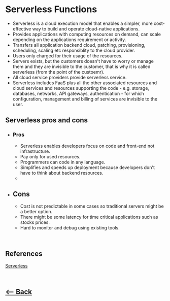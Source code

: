 # Serverless Functions

* Serverless is a cloud execution model that enables a simpler, more cost-effective way to build and operate cloud-native applications.
* Provides applications with computing resources on demand, can scale depending on the applications requirement or activity.
* Transfers all application backend cloud, patching, provisioning, scheduling, scaling etc responsiblity to the cloud provider.
* Users only charged for their usage of the resources.
* Servers exists, but the customers doesn't have to worry or manage them and they are invisible to the customer, that is why it is called serverless (from the point of the custoemr).
* All cloud service providers provide serverless service.
* Serverless includes FaaS plus all the other associated resources and cloud services and resources supporting the code - e.g. storage, databases, networks, API gateways, authentication - for which configuration, management and billing of services are invisible to the user.

## Serverless pros and cons
* ### Pros
    * Serverless enables developers focus on code and front-end not infrastructure.
    * Pay only for used resources.
    * Programmers can code in any language.
    * Simplifies and speeds up deployment because developers don't have to think about backend resources.
    * 
* ## Cons
    * Cost is not predictable in some cases so traditional servers might be a better option.
    * There might be some latency for time critical applications such as stocks prices.
    * Hard to monitor and debug using existing tools.
    

<br />

## References

[Serverless](https://www.ibm.com/cloud/learn/serverless)

<br />

## [<-- Back](README.md)
